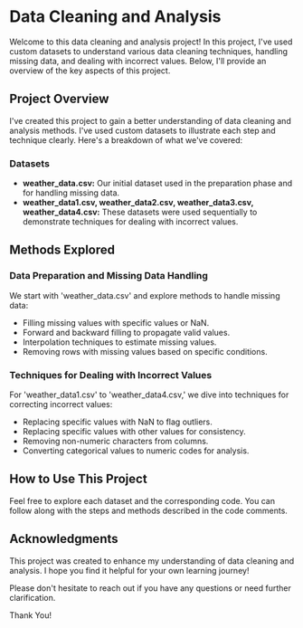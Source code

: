 # Data Cleaning and Analysis

Welcome to this data cleaning and analysis project! In this project, I've used custom datasets to understand various data cleaning techniques, handling missing data, and dealing with incorrect values. Below, I'll provide an overview of the key aspects of this project.

## Project Overview

I've created this project to gain a better understanding of data cleaning and analysis methods. I've used custom datasets to illustrate each step and technique clearly. Here's a breakdown of what we've covered:

### Datasets

- **weather_data.csv:** Our initial dataset used in the preparation phase and for handling missing data.
- **weather_data1.csv, weather_data2.csv, weather_data3.csv, weather_data4.csv:** These datasets were used sequentially to demonstrate techniques for dealing with incorrect values.

## Methods Explored

### Data Preparation and Missing Data Handling

We start with 'weather_data.csv' and explore methods to handle missing data:

- Filling missing values with specific values or NaN.
- Forward and backward filling to propagate valid values.
- Interpolation techniques to estimate missing values.
- Removing rows with missing values based on specific conditions.

### Techniques for Dealing with Incorrect Values

For 'weather_data1.csv' to 'weather_data4.csv,' we dive into techniques for correcting incorrect values:

- Replacing specific values with NaN to flag outliers.
- Replacing specific values with other values for consistency.
- Removing non-numeric characters from columns.
- Converting categorical values to numeric codes for analysis.

## How to Use This Project

Feel free to explore each dataset and the corresponding code. You can follow along with the steps and methods described in the code comments.

## Acknowledgments

This project was created to enhance my understanding of data cleaning and analysis. I hope you find it helpful for your own learning journey!

Please don't hesitate to reach out if you have any questions or need further clarification.

Thank You!
